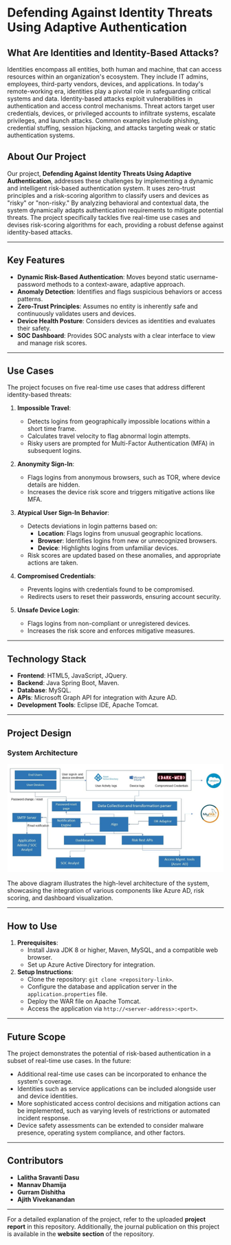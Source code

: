 # Defending Against Identity Threats Using Adaptive Authentication

## What Are Identities and Identity-Based Attacks?
Identities encompass all entities, both human and machine, that can access resources within an organization's ecosystem. They include IT admins, employees, third-party vendors, devices, and applications. In today's remote-working era, identities play a pivotal role in safeguarding critical systems and data.
Identity-based attacks exploit vulnerabilities in authentication and access control mechanisms. Threat actors target user credentials, devices, or privileged accounts to infiltrate systems, escalate privileges, and launch attacks. Common examples include phishing, credential stuffing, session hijacking, and attacks targeting weak or static authentication systems.

## About Our Project
Our project, **Defending Against Identity Threats Using Adaptive Authentication**, addresses these challenges by implementing a dynamic and intelligent risk-based authentication system. It uses zero-trust principles and a risk-scoring algorithm to classify users and devices as "risky" or "non-risky." By analyzing behavioral and contextual data, the system dynamically adapts authentication requirements to mitigate potential threats.
The project specifically tackles five real-time use cases and devises risk-scoring algorithms for each, providing a robust defense against identity-based attacks.

---

## Key Features
- **Dynamic Risk-Based Authentication**: Moves beyond static username-password methods to a context-aware, adaptive approach.
- **Anomaly Detection**: Identifies and flags suspicious behaviors or access patterns.
- **Zero-Trust Principles**: Assumes no entity is inherently safe and continuously validates users and devices.
- **Device Health Posture**: Considers devices as identities and evaluates their safety.
- **SOC Dashboard**: Provides SOC analysts with a clear interface to view and manage risk scores.

---

## Use Cases
The project focuses on five real-time use cases that address different identity-based threats:

1. **Impossible Travel**:
   - Detects logins from geographically impossible locations within a short time frame.
   - Calculates travel velocity to flag abnormal login attempts.
   - Risky users are prompted for Multi-Factor Authentication (MFA) in subsequent logins.

2. **Anonymity Sign-In**:
   - Flags logins from anonymous browsers, such as TOR, where device details are hidden.
   - Increases the device risk score and triggers mitigative actions like MFA.

3. **Atypical User Sign-In Behavior**:
   - Detects deviations in login patterns based on:
     - **Location**: Flags logins from unusual geographic locations.
     - **Browser**: Identifies logins from new or unrecognized browsers.
     - **Device**: Highlights logins from unfamiliar devices.
   - Risk scores are updated based on these anomalies, and appropriate actions are taken.

4. **Compromised Credentials**:
   - Prevents logins with credentials found to be compromised.
   - Redirects users to reset their passwords, ensuring account security.

5. **Unsafe Device Login**:
   - Flags logins from non-compliant or unregistered devices.
   - Increases the risk score and enforces mitigative measures.

---

## Technology Stack
- **Frontend**: HTML5, JavaScript, JQuery.
- **Backend**: Java Spring Boot, Maven.
- **Database**: MySQL.
- **APIs**: Microsoft Graph API for integration with Azure AD.
- **Development Tools**: Eclipse IDE, Apache Tomcat.

---

## Project Design
### System Architecture
<img src="architecture_diagram.jpg" alt="System Architecture" width="600">

The above diagram illustrates the high-level architecture of the system, showcasing the integration of various components like Azure AD, risk scoring, and dashboard visualization.

---

## How to Use
1. **Prerequisites**:
   - Install Java JDK 8 or higher, Maven, MySQL, and a compatible web browser.
   - Set up Azure Active Directory for integration.
2. **Setup Instructions**:
   - Clone the repository: `git clone <repository-link>`.
   - Configure the database and application server in the `application.properties` file.
   - Deploy the WAR file on Apache Tomcat.
   - Access the application via `http://<server-address>:<port>`.

---

## Future Scope
The project demonstrates the potential of risk-based authentication in a subset of real-time use cases. In the future:
- Additional real-time use cases can be incorporated to enhance the system's coverage.
- Identities such as service applications can be included alongside user and device identities.
- More sophisticated access control decisions and mitigation actions can be implemented, such as varying levels of restrictions or automated incident response.
- Device safety assessments can be extended to consider malware presence, operating system compliance, and other factors.

---

## Contributors
- **Lalitha Sravanti Dasu**
- **Mannav Dhamija**
- **Gurram Dishitha**
- **Ajith Vivekanandan**

---

For a detailed explanation of the project, refer to the uploaded **project report** in this repository. Additionally, the journal publication on this project is available in the **website section** of the repository.
